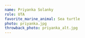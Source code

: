 ```yaml
---
name: Priyanka Solanky
role: UTA 
favorite_marine_animal: Sea turtle
photo: priyanka.jpg
throwback_photo: priyanka_alt.jpg
---
```

